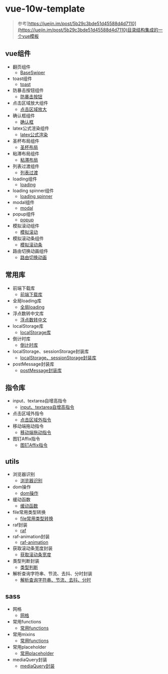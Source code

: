 # vue-10w-template

> 参考[https://juejin.im/post/5b29c3bde51d45588d4d7110](https://juejin.im/post/5b29c3bde51d45588d4d7110)目录结构集成的一个vue模板

## vue组件
- 翻页组件
  - [BaseSwiper](https://github.com/BryanAdamss/vue-10w-template/blob/master/src/base/BaseSwiper/BaseSwiper.vue)
- toast组件
  - [toast](https://github.com/BryanAdamss/vue-10w-template/blob/master/src/base/BaseToast/BaseToast.js)
- 防暴击按钮组件
  - [防暴击按钮](https://github.com/BryanAdamss/vue-10w-template/blob/master/src/base/BaseBtnPreventFastClick.vue)
- 点击区域放大组件
  - [点击区域放大](https://github.com/BryanAdamss/vue-10w-template/blob/master/src/base/BaseClickAreaExpand.vue)
- 确认框组件
  - [确认框](https://github.com/BryanAdamss/vue-10w-template/blob/master/src/base/BaseConfirm.vue)
- latex公式渲染组件
  - [latex公式渲染](https://github.com/BryanAdamss/vue-10w-template/blob/master/src/base/BaseFormulaRender.vue)
- 圣杯布局组件
  - [圣杯布局](https://github.com/BryanAdamss/vue-10w-template/blob/master/src/base/BaseLayoutHorizontal.vue)
- 粘滞布局组件
  - [粘滞布局](https://github.com/BryanAdamss/vue-10w-template/blob/master/src/base/BaseLayoutVertical.vue)
- 列表过渡组件
  - [列表过渡](https://github.com/BryanAdamss/vue-10w-template/blob/master/src/base/BaseListTransition.vue)
- loading组件
  - [loading](https://github.com/BryanAdamss/vue-10w-template/blob/master/src/base/BaseLoading.vue)
- loading spinner组件
  - [loading spinner](https://github.com/BryanAdamss/vue-10w-template/blob/master/src/base/BaseLoadingSpinner.vue)
- modal组件
  - [modal](https://github.com/BryanAdamss/vue-10w-template/blob/master/src/base/BaseModal.vue)
- popup组件
  - [popup](https://github.com/BryanAdamss/vue-10w-template/blob/master/src/base/BasePopUp.vue)
- 模拟滚动组件
  - [模拟滚动](https://github.com/BryanAdamss/vue-10w-template/blob/master/src/base/BaseScroll.vue)
- 模拟滚动条组件
  - [模拟滚动条](https://github.com/BryanAdamss/vue-10w-template/blob/master/src/base/BaseScrollbar.vue)
- 路由切换动画组件
  - [路由切换动画](https://github.com/BryanAdamss/vue-10w-template/blob/master/src/base/BaseTransitionSlide.vue)

## 常用库
- 前端下载库
  - [前端下载库](https://github.com/BryanAdamss/vue-10w-template/blob/master/src/plugins/downloader.js)
- 全局loading库
  - [全局loading](https://github.com/BryanAdamss/vue-10w-template/blob/master/src/plugins/global-loading.js)
- 浮点数转中文库
  - [浮点数转中文](https://github.com/BryanAdamss/vue-10w-template/blob/master/src/plugins/num-to-chn.js)
- localStorage库
  - [localStorage库](https://github.com/BryanAdamss/vue-10w-template/blob/master/src/plugins/saver.js)
- 倒计时库
  - [倒计时库](https://github.com/BryanAdamss/vue-10w-template/blob/master/src/plugins/time-counter.js)
- localStorage、sessionStorage封装库
  - [localStorage、sessionStorage封装库](https://github.com/BryanAdamss/vue-10w-template/blob/master/src/plugins/saver.js)
- postMessage封装库
  - [postMessage封装库](https://github.com/BryanAdamss/vue-10w-template/blob/master/src/plugins/messager.js)
  

## 指令库
- input、textarea自增高指令
  - [input、textarea自增高指令](https://github.com/BryanAdamss/vue-10w-template/blob/master/src/directives/auto-height.js)
- 点击区域外指令
  - [点击区域外指令](https://github.com/BryanAdamss/vue-10w-template/blob/master/src/directives/click-outside.js)
- 移动端拖动指令
  - [移动端拖动指令](https://github.com/BryanAdamss/vue-10w-template/blob/master/src/directives/drag.js)
- 图钉Affix指令
  - [图钉Affix指令](https://github.com/BryanAdamss/vue-10w-template/blob/master/src/directives/affix.js)

## utils
- 浏览器识别
  - [浏览器识别](https://github.com/BryanAdamss/vue-10w-template/blob/master/src/utils/browser.js)
- dom操作
  - [dom操作](https://github.com/BryanAdamss/vue-10w-template/blob/master/src/utils/dom.js)
- 缓动函数
  - [缓动函数](https://github.com/BryanAdamss/vue-10w-template/blob/master/src/utils/easings.js)
- file常用类型转换
  - [file常用类型转换](https://github.com/BryanAdamss/vue-10w-template/blob/master/src/utils/file-convert.js)
- raf封装
  - [raf](https://github.com/BryanAdamss/vue-10w-template/blob/master/src/utils/raf.js)
- raf-animation封装
  - [raf-animation](https://github.com/BryanAdamss/vue-10w-template/blob/master/src/utils/raf-animation.js)
- 获取滚动条宽度封装
  - [获取滚动条宽度](https://github.com/BryanAdamss/vue-10w-template/blob/master/src/utils/scrollbar-width.js)
- 类型判断封装
  - [类型判断](https://github.com/BryanAdamss/vue-10w-template/blob/master/src/utils/type-judge.js)
- 解析查询字符串、节流、去抖、分时封装
  - [解析查询字符串、节流、去抖、分时](https://github.com/BryanAdamss/vue-10w-template/blob/master/src/utils/index.js)

## sass
- 网格
  - [网格](https://github.com/BryanAdamss/vue-10w-template/blob/master/src/sass/layout/_gridNew.scss)
- 常用functions
  - [常用functions](https://github.com/BryanAdamss/vue-10w-template/blob/master/src/sass/utils/_function.scss)
- 常用mixins
  - [常用functions](https://github.com/BryanAdamss/vue-10w-template/blob/master/src/sass/utils/_mixins.scss)
- 常用placeholder
  - [常用placeholder](https://github.com/BryanAdamss/vue-10w-template/blob/master/src/sass/utils/_placeholder.scss)
- mediaQuery封装
  - [mediaQuery封装](https://github.com/BryanAdamss/vue-10w-template/blob/master/src/sass/utils/_mediaQuery.scss)
